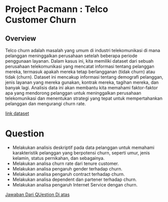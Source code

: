 # Project Pacmann : Telco Customer Churn

## Overview
Telco churn adalah masalah yang umum di industri telekomunikasi di mana pelanggan meninggalkan perusahaan setelah beberapa periode penggunaan layanan. Dalam kasus ini, kita memiliki dataset dari sebuah perusahaan telekomunikasi yang mencatat informasi tentang pelanggan mereka, termasuk apakah mereka tetap berlangganan (tidak churn) atau tidak (churn). Dataset ini mencakup informasi tentang demografi pelanggan, jenis layanan yang mereka gunakan, kontrak mereka, tagihan mereka, dan banyak lagi.
Analisis data ini akan membantu kita memahami faktor-faktor apa yang mendorong pelanggan untuk meninggalkan perusahaan telekomunikasi dan menentukan strategi yang tepat untuk mempertahankan pelanggan dan mengurangi churn rate.

[link dataset](https://www.kaggle.com/datasets/blastchar/telco-customer-churn)

# Question
- Melakukan analisis deskriptif pada data pelanggan untuk memahami karakteristik pelanggan yang berpotensi churn, seperti umur, jenis kelamin, status pernikahan, dan sebagainya.
- Melakukan analisa churn rate dari tenure customer.
- Melakukan analisa pengaruh gender terhadap churn.
- Melakukan analisa pengaruh contract terhadap churn.
- Melakukan analisa dependent dan partener terhadap churn.
- Melakukan analisa pengaruh Internet Service dengan churn.

[Jawaban Dari QUestion Di atas](https://medium.com/p/5f66819b32d0/edit)